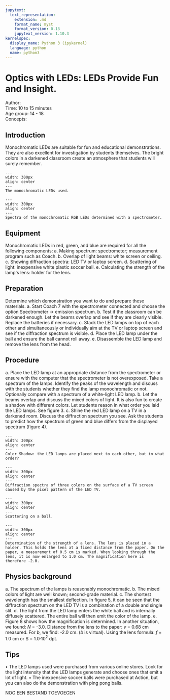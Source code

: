 ```yaml
---
jupytext:
  text_representation:
    extension: .md
    format_name: myst
    format_version: 0.13
    jupytext_version: 1.10.3
kernelspec:
  display_name: Python 3 (ipykernel)
  language: python
  name: python3
---
```


# Optics with LEDs: LEDs Provide Fun and Insight.

Author:     \
Time:	  10 to 15 minutes	\
Age group:	14 - 18\
Concepts:	

## Introduction

Monochromatic LEDs are suitable for fun and educational demonstrations. They are also excellent for investigation by students themselves. The bright colors in a darkened classroom create an atmosphere that students will surely remember.

```{figure} demo89_figure1.jpg
---
width: 300px
align: center
---
The monochromatic LEDs used.
```

```{figure} demo89_figure2.jpg
---
width: 300px
align: center
---
Spectra of the monochromatic RGB LEDs determined with a spectrometer.
```

## Equipment

Monochromatic LEDs in red, green, and blue are required for all the following components:
a. Making spectrum: spectrometer; measurement program such as Coach.
b. Overlap of light beams: white screen or ceiling.
c. Showing diffraction spectra: LED TV or laptop screen.
d. Scattering of light: inexpensive white plastic soccer ball.
e. Calculating the strength of the lamp's lens: holder for the lens.

## Preparation

Determine which demonstration you want to do and prepare these materials.
a. Start Coach 7 with the spectrometer connected and choose the option Spectrometer -> emission spectrum.
b. Test if the classroom can be darkened enough. Let the beams overlap and see if they are clearly visible. Replace the batteries if necessary.
c. Stack the LED lamps on top of each other and simultaneously or individually aim at the TV or laptop screen and see if the diffraction spectrum is visible.
d. Place the LED lamp under the ball and ensure the ball cannot roll away.
e. Disassemble the LED lamp and remove the lens from the head.

## Procedure

a. Place the LED lamp at an appropriate distance from the spectrometer or ensure with the computer that the spectrometer is not overexposed. Take a spectrum of the lamps. Identify the peaks of the wavelength and discuss with the students whether they find the lamp monochromatic or not. Optionally compare with a spectrum of a white-light LED lamp.
b. Let the beams overlap and discuss the mixed colors of light. It is also fun to create a shadow with different colors. Let students reason in what order you laid the LED lamps. See figure 3.
c. Shine the red LED lamp on a TV in a darkened room. Discuss the diffraction spectrum you see. Ask the students to predict how the spectrum of green and blue differs from the displayed spectrum (figure 4).

```{figure} demo89_figure3.jpg
---
width: 300px
align: center
---
Color Shadow: the LED lamps are placed next to each other, but in what order?
```


```{figure} demo89_figure4.jpg
---
width: 300px
align: center
---
Diffraction spectra of three colors on the surface of a TV screen caused by the pixel pattern of the LED TV.
```

```{figure} demo89_figure5.jpg
---
width: 300px
align: center
---
Scattering on a ball.
```

```{figure} demo89_figure6.jpg
---
width: 300px
align: center
---
Determination of the strength of a lens. The lens is placed in a holder. This holds the lens at a fixed distance from the paper. On the paper, a measurement of 0.5 cm is marked. When looking through the lens, it is now enlarged to 1.0 cm. The magnification here is therefore -2.0.
```


## Physics background
a. The spectrum of the lamps is reasonably monochromatic.
b. The mixed colors of light are well known; second-grade material.
c. The shortest wavelength has the smallest deflection. In figure 5, it can be seen that the diffraction spectrum on the LED TV is a combination of a double and single slit.
d. The light from the LED lamp enters the white ball and is internally diffusely scattered. The entire ball will then emit the color of the lamp.
e. Figure 8 shows how the magnification is determined. In another situation, we found: $N$ = -3.0. Distance from the lens to the paper: $v$ = 0.68 cm measured. For $b$, we find: -2.0 cm. ($b$ is virtual). Using the lens formula: $f$ = 1.0 cm or S = 1.0·10$^2$ dpt.

## Tips

• The LED lamps used were purchased from various online stores. Look for the light intensity that the LED lamps generate and choose ones that emit a lot of light.
• The inexpensive soccer balls were purchased at Action, but you can also do the demonstration with ping pong balls.

NOG EEN BESTAND TOEVOEGEN